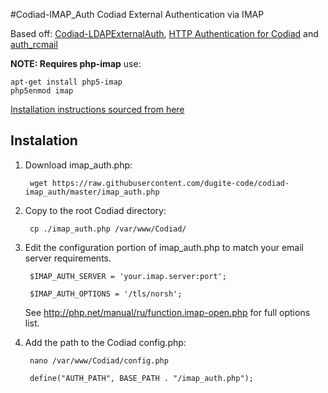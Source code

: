 #Codiad-IMAP_Auth
Codiad External Authentication via IMAP

Based off: [Codiad-LDAPExternalAuth](https://github.com/QMXTech/Codiad-LDAPExternalAuth/), [HTTP Authentication for Codiad](https://gist.github.com/basteln3rk/4cab14ebd990e46efaef) and [auth_rcmail](https://github.com/dugite-code/auth_rcmail)

**NOTE: Requires php-imap** use:

```
apt-get install php5-imap
php5enmod imap
```

[Installation instructions sourced from here](https://secure.php.net/manual/en/imap.setup.php)

## Instalation
1. Download imap_auth.php:

		wget https://raw.githubusercontent.com/dugite-code/codiad-imap_auth/master/imap_auth.php
	
2. Copy to the root Codiad directory:

		cp ./imap_auth.php /var/www/Codiad/

3. Edit the configuration portion of imap_auth.php to match your email server requirements.

		$IMAP_AUTH_SERVER = 'your.imap.server:port';

		$IMAP_AUTH_OPTIONS = '/tls/norsh';
		
	See http://php.net/manual/ru/function.imap-open.php for full options list.
		
4. Add the path to the Codiad config.php:

		nano /var/www/Codiad/config.php

		define("AUTH_PATH", BASE_PATH . "/imap_auth.php");
